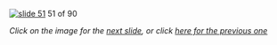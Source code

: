 [![slide 51](https://dl.dropboxusercontent.com/u/2977490/presentations/cookbook/img51.jpg)](52.md)
51 of 90

_Click on the image for the [next slide](52.md), or click [here for the previous one](50.md)_